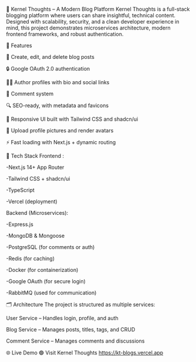 🧠 Kernel Thoughts – A Modern Blog Platform Kernel Thoughts is a full-stack blogging platform where users can share insightful, technical content. Designed with scalability, security, and a clean developer experience in mind, this project demonstrates microservices architecture, modern frontend frameworks, and robust authentication.

🚀 Features

📝 Create, edit, and delete blog posts

🔒 Google OAuth 2.0 authentication

🧑‍💻 Author profiles with bio and social links

💬 Comment system

🔍 SEO-ready, with metadata and favicons

🎨 Responsive UI built with Tailwind CSS and shadcn/ui

📸 Upload profile pictures and render avatars

⚡ Fast loading with Next.js + dynamic routing

🧱 Tech Stack Frontend :

-Next.js 14+ App Router

-Tailwind CSS + shadcn/ui

-TypeScript

-Vercel (deployment)

Backend (Microservices):

-Express.js

-MongoDB & Mongoose

-PostgreSQL (for comments or auth)

-Redis (for caching)

-Docker (for containerization)

-Google OAuth (for secure login)

-RabbitMQ (used for communication)

🗂 Architecture The project is structured as multiple services:

User Service – Handles login, profile, and auth

Blog Service – Manages posts, titles, tags, and CRUD

Comment Service – Manages comments and discussions

🌐 Live Demo 🟢 Visit Kernel Thoughts https://kt-blogs.vercel.app
